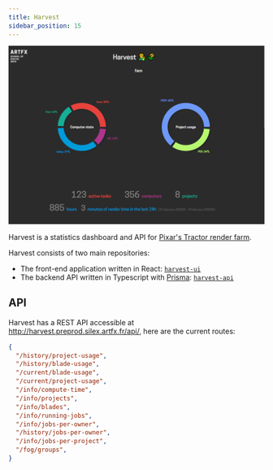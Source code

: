```yaml
---
title: Harvest
sidebar_position: 15
---
```


![](https://github.com/ArtFXDev/harvest-ui/blob/main/img/harvest_home_page.png?raw=true)

Harvest is a statistics dashboard and API for [Pixar's Tractor render farm](../Tractor).

Harvest consists of two main repositories:

- The front-end application written in React: [`harvest-ui`](https://github.com/ArtFXDev/harvest-ui)
- The backend API written in Typescript with [Prisma](https://www.prisma.io/): [`harvest-api`](https://github.com/ArtFXDev/harvest-api)

## API

Harvest has a REST API accessible at http://harvest.preprod.silex.artfx.fr/api/, here are the current routes:

```json
{
  "/history/project-usage",
  "/history/blade-usage",
  "/current/blade-usage",
  "/current/project-usage",
  "/info/compute-time",
  "/info/projects",
  "/info/blades",
  "/info/running-jobs",
  "/info/jobs-per-owner",
  "/history/jobs-per-owner",
  "/info/jobs-per-project",
  "/fog/groups",
}
```
